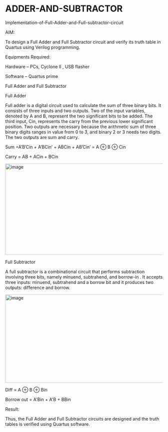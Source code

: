# ADDER-AND-SUBTRACTOR
Implementation-of-Full-Adder-and-Full-subtractor-circuit 

AIM: 

To design a Full Adder and Full Subtractor circuit and verify its truth table in Quartus using Verilog programming. 

Equipments Required: 

Hardware – PCs, Cyclone II , USB flasher 

Software – Quartus prime 

Full Adder and Full Subtractor 

Full Adder 

Full adder is a digital circuit used to calculate the sum of three binary bits. It consists of three inputs and two outputs. Two of the input variables, denoted by A and B, represent the two significant bits to be added. The third input, Cin, represents the carry from the previous lower significant position. Two outputs are necessary because the arithmetic sum of three binary digits ranges in value from 0 to 3, and binary 2 or 3 needs two digits. The two outputs are sum and carry. 

Sum =A’B’Cin + A’BCin’ + ABCin + AB’Cin’ = A ⊕ B ⊕ Cin 

Carry = AB + ACin + BCin

<img width="637" height="292" alt="image" src="https://github.com/user-attachments/assets/4f04fd9c-8c09-4025-bc69-f39157811cde" />

Full Subtractor 

A full subtractor is a combinational circuit that performs subtraction involving three bits, namely minuend, subtrahend, and borrow-in . It accepts three inputs: minuend, subtrahend and a borrow bit and it produces two outputs: difference and borrow. 

<img width="668" height="282" alt="image" src="https://github.com/user-attachments/assets/90ea1172-0dcf-49e9-9d1c-b7c8989d5edb" />

Diff = A ⊕ B ⊕ Bin 

Borrow out = A'Bin + A'B + BBin 

Result:

Thus, the Full Adder and Full Subtractor circuits are designed and the truth tables is verified using Quartus software. 

